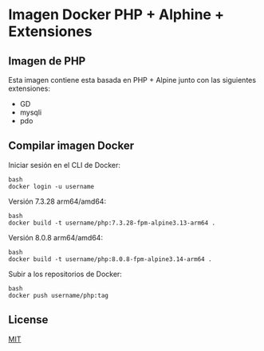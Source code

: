 # Imagen Docker PHP + Alphine + Extensiones

## Imagen de PHP

Esta imagen contiene esta basada en PHP + Alpine junto con las siguientes extensiones:
- GD
- mysqli
- pdo

## Compilar imagen Docker

Iniciar sesión en el CLI de Docker:

```
bash
docker login -u username
```

Versión 7.3.28 arm64/amd64:

```
bash
docker build -t username/php:7.3.28-fpm-alpine3.13-arm64 .
```
Versión 8.0.8 arm64/amd64:

```
bash
docker build -t username/php:8.0.8-fpm-alpine3.14-arm64 .
```
Subir a los repositorios de Docker:
```
bash
docker push username/php:tag
```

## License
[MIT](https://choosealicense.com/licenses/mit/)
